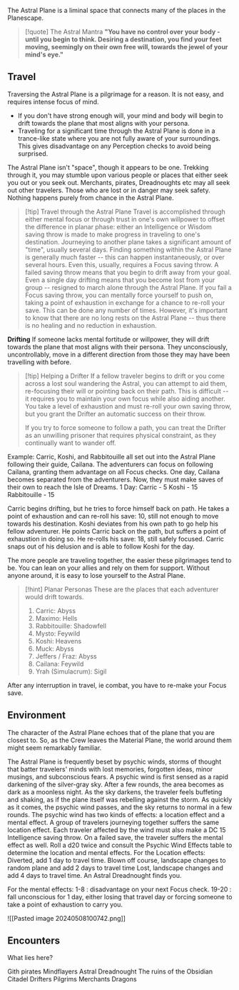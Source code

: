 The Astral Plane is a liminal space that connects many of the places in the Planescape.

>[!quote] The Astral Mantra
>**"You have no control over your body - until you begin to think. Desiring a destination, you find your feet moving, seemingly on their own free will, towards the jewel of your mind's eye."**

## Travel

Traversing the Astral Plane is a pilgrimage for a reason. It is not easy, and requires intense focus of mind.
- If you don't have strong enough will, your mind and body will begin to drift towards the plane that most aligns with your persona.
- Traveling for a significant time through the Astral Plane is done in a trance-like state where you are not fully aware of your surroundings. This gives disadvantage on any Perception checks to avoid being surprised.

The Astral Plane isn't "space", though it appears to be one. Trekking through it, you may stumble upon various people or places that either seek you out or you seek out. Merchants, pirates, Dreadnoughts etc may all seek out other travelers. Those who are lost or in danger may seek safety. Nothing happens purely from chance in the Astral Plane.

>[!tip] Travel through the Astral Plane
>Travel is accomplished through either mental focus or through trust in one's own willpower to offset the difference in planar phase: either an Intelligence or Wisdom saving throw is made to make progress in traveling to one's destination.
>Journeying to another plane takes a significant amount of "time", usually several days. Finding something within the Astral Plane is generally much faster -- this can happen instantaneously, or over several hours. Even this, usually, requires a Focus saving throw.
>A failed saving throw means that you begin to drift away from your goal. Even a single day drifting means that you become lost from your group -- resigned to march alone through the Astral Plane. If you fail a Focus saving throw, you can mentally force yourself to push on, taking a point of exhaustion in exchange for a chance to re-roll your save. This can be done any number of times. However, it's important to know that there are no long rests on the Astral Plane -- thus there is no healing and no reduction in exhaustion.

**Drifting**
If someone lacks mental fortitude or willpower, they will drift towards the plane that most aligns with their persona. They unconsciously, uncontrollably, move in a different direction from those they may have been travelling with before.

>[!tip] Helping a Drifter
>If a fellow traveler begins to drift or you come across a lost soul wandering the Astral, you can attempt to aid them, re-focusing their will or pointing back on their path. This is difficult -- it requires you to maintain your own focus while also aiding another. You take a level of exhaustion and must re-roll your own saving throw, but you grant the Drifter an automatic success on their throw.
>
>If you try to force someone to follow a path, you can treat the Drifter as an unwilling prisoner that requires physical constraint, as they continually want to wander off.

Example:
Carric, Koshi, and Rabbitouille all set out into the Astral Plane following their guide, Cailana.
The adventurers can focus on following Cailana, granting them advantage on all Focus checks. One day, Cailana becomes separated from the adventurers. Now, they must make saves of their own to reach the Isle of Dreams.
1 Day:
Carric - 5
Koshi - 15
Rabbitouille - 15

Carric begins drifting, but he tries to force himself back on path. He takes a point of exhaustion and can re-roll his save: 10, still not enough to move towards his destination. Koshi deviates from his own path to go help his fellow adventurer. He points Carric back on the path, but suffers a point of exhaustion in doing so. He re-rolls his save: 18, still safely focused. Carric snaps out of his delusion and is able to follow Koshi for the day.

The more people are traveling together, the easier these pilgrimages tend to be. You can lean on your allies and rely on them for support. Without anyone around, it is easy to lose yourself to the Astral Plane.

>[!hint] Planar Personas
>These are the places that each adventurer would drift towards.
>1. Carric: Abyss
>2. Maximo: Hells
>3. Rabbitouille: Shadowfell
>4. Mysto: Feywild
>5. Koshi: Heavens
>6. Muck: Abyss
>7. Jeffers / Fraz: Abyss
>8. Cailana: Feywild
>9. Yrah (Simulacrum): Sigil

After any interruption in travel, ie combat, you have to re-make your Focus save.

## Environment

The character of the Astral Plane echoes that of the plane that you are closest to. So, as the Crew leaves the Material Plane, the world around them might seem remarkably familiar.

The Astral Plane is frequently beset by psychic winds, storms of thought that batter travelers' minds with lost memories, forgotten ideas, minor musings, and subconscious fears. 
A psychic wind is first sensed as a rapid darkening of the silver-gray sky. After a few rounds, the area becomes as dark as a moonless night. As the sky darkens, the traveler feels buffeting and shaking, as if the plane itself was rebelling against the storm. As quickly as it comes, the psychic wind passes, and the sky returns to  normal in a few rounds. The psychic wind has two kinds of effects: a location effect and a mental effect. A group of travelers journeying together suffers the same location effect. Each traveler affected by the wind must also make a DC 15 Intelligence saving throw. On a failed save, the traveler suffers the mental effect as well. Roll a d20 twice and consult the Psychic Wind Effects table to determine the location and mental effects.
For the Location effects:
Diverted, add 1 day to travel time.
Blown off course, landscape changes to random plane and add 2 days to travel time
Lost, landscape changes and add 4 days to travel time.
An Astral Dreadnought finds you.

For the mental effects:
1-8 : disadvantage on your next Focus check.
19-20 : fall unconscious for 1 day, either losing that travel day or forcing someone to take a point of exhaustion to carry you. 

![[Pasted image 20240508100742.png]]


## Encounters
What lies here?


Gith pirates
Mindflayers
Astral Dreadnought
The ruins of the Obsidian Citadel
Drifters
Pilgrims
Merchants
Dragons
